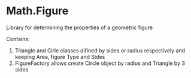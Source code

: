 # Math.Figure
Library for determining the properties of a geometric figure

Contains:
1) Triangle and Cirle classes difined by sides or radius respectively and keeping Area, figure Type and Sides
2) FigureFactory allows create Circle object by radius and Triangle by 3 sides
